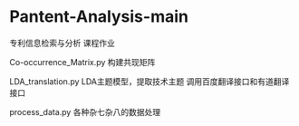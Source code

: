 # Pantent-Analysis-main
专利信息检索与分析 课程作业

Co-occurrence_Matrix.py
  构建共现矩阵

LDA_translation.py
  LDA主题模型，提取技术主题
  调用百度翻译接口和有道翻译接口

process_data.py
  各种杂七杂八的数据处理
